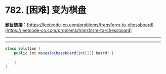 # 782. [困难] 变为棋盘

**题目链接：**[https://leetcode-cn.com/problems/transform-to-chessboard](https://leetcode-cn.com/problems/transform-to-chessboard)

---

<Cards card="leetcode_782_transform-to-chessboard"></Cards>

---

```java
class Solution {
    public int movesToChessboard(int[][] board) {
        
    }
}
```